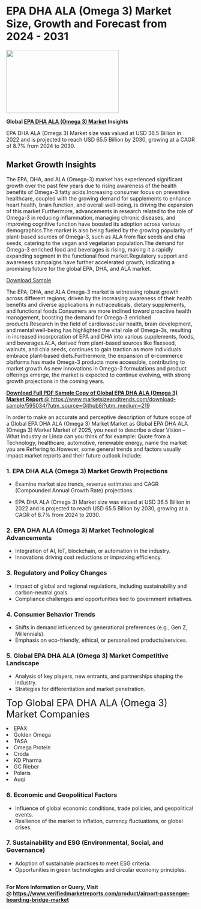 <H1>EPA DHA ALA (Omega 3) Market Size, Growth and Forecast from 2024 - 2031</H1><img class="aligncenter size-medium wp-image-584254" src="https://thirdeyenews.in/wp-content/uploads/2024/09/Global-Market-Research-300x168.jpeg" alt="" width="300" height="168" /><p><strong>Global&nbsp;<a href="https://www.marketsizeandtrends.com/download-sample/595034/?utm_source=Github8j?utm_medium=219">EPA DHA ALA (Omega 3) Market</a> Insights</strong></p><p>EPA DHA ALA (Omega 3) Market size was valued at USD 36.5 Billion in 2022 and is projected to reach USD 65.5 Billion by 2030, growing at a CAGR of 8.7% from 2024 to 2030.</p><p><h2>Market Growth Insights</h2> <p>The EPA, DHA, and ALA (Omega-3) market has experienced significant growth over the past few years due to rising awareness of the health benefits of Omega-3 fatty acids.Increasing consumer focus on preventive healthcare, coupled with the growing demand for supplements to enhance heart health, brain function, and overall well-being, is driving the expansion of this market.Furthermore, advancements in research related to the role of Omega-3 in reducing inflammation, managing chronic diseases, and improving cognitive function have boosted its adoption across various demographics.The market is also being fueled by the growing popularity of plant-based sources of Omega-3, such as ALA from flax seeds and chia seeds, catering to the vegan and vegetarian population.The demand for Omega-3 enriched food and beverages is rising, making it a rapidly expanding segment in the functional food market.Regulatory support and awareness campaigns have further accelerated growth, indicating a promising future for the global EPA, DHA, and ALA market.</p> <p><a href="#">Download Sample</a></p> <p>The EPA, DHA, and ALA Omega-3 market is witnessing robust growth across different regions, driven by the increasing awareness of their health benefits and diverse applications in nutraceuticals, dietary supplements, and functional foods.Consumers are more inclined toward proactive health management, boosting the demand for Omega-3 enriched products.Research in the field of cardiovascular health, brain development, and mental well-being has highlighted the vital role of Omega-3s, resulting in increased incorporation of EPA and DHA into various supplements, foods, and beverages.ALA, derived from plant-based sources like flaxseed, walnuts, and chia seeds, continues to gain traction as more individuals embrace plant-based diets.Furthermore, the expansion of e-commerce platforms has made Omega-3 products more accessible, contributing to market growth.As new innovations in Omega-3 formulations and product offerings emerge, the market is expected to continue evolving, with strong growth projections in the coming years.<p><a href="#"></p><p><span class=""><strong>Download Full PDF Sample Copy of Global EPA DHA ALA (Omega 3) Market Report</strong> @ <a href="https://www.marketsizeandtrends.com/download-sample/595034/?utm_source=Github8j?utm_medium=219" target="_blank">https://www.marketsizeandtrends.com/download-sample/595034/?utm_source=Github8j?utm_medium=219</a></span></p><p>In order to make an accurate and perceptive description of future scope of a Global&nbsp;EPA DHA ALA (Omega 3) Market Market as Global&nbsp;EPA DHA ALA (Omega 3) Market Market of 2025, you need to describe a clear Vision &ndash; What Industry or Linda can you think of for example: Quote from a Technology, healthcare, automotive, renewable energy, name the market you are Reffering to.However, some general trends and factors usually impact market reports and their future outlook include:</p><h3>1.&nbsp;<strong>EPA DHA ALA (Omega 3) Market Growth Projections</strong></h3><ul><li>Examine market size trends, revenue estimates and CAGR (Compounded Annual Growth Rate) projections.</li><li><p>EPA DHA ALA (Omega 3) Market size was valued at USD 36.5 Billion in 2022 and is projected to reach USD 65.5 Billion by 2030, growing at a CAGR of 8.7% from 2024 to 2030.</p></li></ul><h3>2.&nbsp;<strong>EPA DHA ALA (Omega 3) Market Technological Advancements</strong></h3><ul><li>Integration of AI, IoT, blockchain, or automation in the industry.</li><li>Innovations driving cost reductions or improving efficiency.</li></ul><h3>3.&nbsp;<strong>Regulatory and Policy Changes</strong></h3><ul><li>Impact of global and regional regulations, including sustainability and carbon-neutral goals.</li><li>Compliance challenges and opportunities tied to government initiatives.</li></ul><h3>4.&nbsp;<strong>Consumer Behavior Trends</strong></h3><ul><li>Shifts in demand influenced by generational preferences (e.g., Gen Z, Millennials).</li><li>Emphasis on eco-friendly, ethical, or personalized products/services.</li></ul><h3>5.&nbsp;<strong>Global EPA DHA ALA (Omega 3) Market Competitive Landscape</strong></h3><ul><li>Analysis of key players, new entrants, and partnerships shaping the industry.</li><li>Strategies for differentiation and market penetration.</li></ul><p data-pm-slice="1 1 []"><span style="color: inherit; font-family: inherit; font-size: 25px;">Top Global EPA DHA ALA (Omega 3) Market Companies</span></p><div class="" data-test-id=""><p><li>EPAX</li><li> Golden Omega</li><li> TASA</li><li> Omega Protein</li><li> Croda</li><li> KD Pharma</li><li> GC Rieber</li><li> Polaris</li><li> Auqi</li></p></div><h3>6.&nbsp;<strong>Economic and Geopolitical Factors</strong></h3><ul><li>Influence of global economic conditions, trade policies, and geopolitical events.</li><li>Resilience of the market to inflation, currency fluctuations, or global crises.</li></ul><h3>7.&nbsp;<strong>Sustainability and ESG (Environmental, Social, and Governance)</strong></h3><ul><li>Adoption of sustainable practices to meet ESG criteria.</li><li>Opportunities in green technologies and circular economy principles.</li></ul><h2><strong style="font-size: 14px;">For More Information or Query, Visit @&nbsp;</strong><a style="background-color: #ffffff; font-size: 14px;" href="https://www.marketsizeandtrends.com/report/epa-dha-ala-omega-3-market/" target="_blank">https://www.verifiedmarketreports.com/product/airport-passenger-boarding-bridge-market</a></h2>